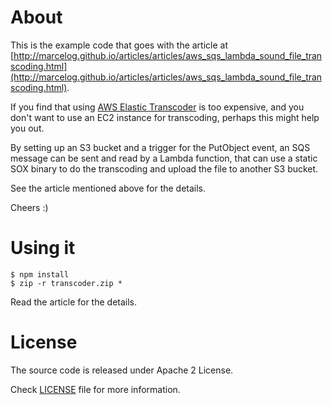 # About
This is the example code that goes with the article at [http://marcelog.github.io/articles/articles/aws_sqs_lambda_sound_file_transcoding.html](http://marcelog.github.io/articles/articles/aws_sqs_lambda_sound_file_transcoding.html).

If you find that using [AWS Elastic Transcoder](https://aws.amazon.com/elastictranscoder/) is too expensive, and you don't want to use an EC2 instance for transcoding, perhaps this might help you out.

By setting up an S3 bucket and a trigger for the PutObject event, an SQS message can be sent and read by a Lambda function, that can use a static SOX binary to do the transcoding and upload the file to another S3 bucket.

See the article mentioned above for the details.

Cheers :)

# Using it
```
$ npm install
$ zip -r transcoder.zip *
```

Read the article for the details.

# License
The source code is released under Apache 2 License.

Check [LICENSE](https://github.com/marcelog/aws-sqs-lambda-audio-transcoding/blob/master/LICENSE) file for more information.
